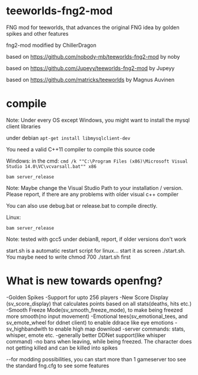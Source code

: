 # teeworlds-fng2-mod
FNG mod for teeworlds, that advances the original FNG idea by golden spikes and other features

fng2-mod modified by ChillerDragon

based on https://github.com/nobody-mb/teeworlds-fng2-mod by noby

based on https://github.com/Jupeyy/teeworlds-fng2-mod by Jupeyy

based on https://github.com/matricks/teeworlds by Magnus Auvinen


# compile
Note: Under every OS except Windows, you might want to install the mysql client libraries

under debian ``` apt-get install libmysqlclient-dev ```

You need a valid C++11 compiler to compile this source code

Windows:
in the cmd:
``cmd /k ""C:\Program Files (x86)\Microsoft Visual Studio 14.0\VC\vcvarsall.bat"" x86``

``bam server_release``

Note: Maybe change the Visual Studio Path to your installation / version. Please report, if there are any problems with older visual c++ compiler

You can also use debug.bat or release.bat to compile directly.

Linux:

``bam server_release``

Note: tested with gcc5 under debian8, report, if older versions don't work

start.sh is a automatic restart script for linux... start it as screen ./start.sh. You maybe need to write chmod 700 ./start.sh first

# What is new towards openfng?
-Golden Spikes
-Support for upto 256 players
-New Score Display (sv_score_display) that calculates points based on all stats(deaths, hits etc.)
-Smooth Freeze Mode(sv_smooth_freeze_mode), to make being freezed more smooth(no input movement)
-Emotional tees(sv_emotional_tees, and sv_emote_wheel for ddnet client) to enable ddrace like eye emotions
-sv_highbandwith to enable high map download
-server commands: stats, whisper, emote etc.
-generally better DDNet support(like whisper command)
-no bans when leaving, while being freezed. The character does not getting killed and can be killed into spikes

--for modding possibilities, you can start more than 1 gameserver too
see the standard fng.cfg to see some features
